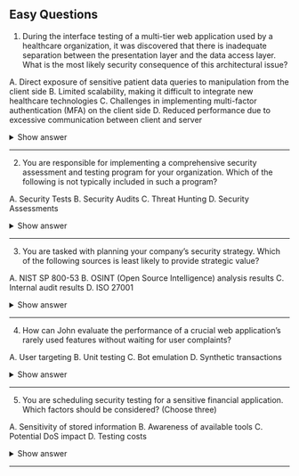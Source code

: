 ## Easy Questions ##

1. During the interface testing of a multi-tier web application used by a healthcare organization, it was discovered that there is inadequate separation between the presentation layer and the data access layer. What is the most likely security consequence of this architectural issue?

A. Direct exposure of sensitive patient data queries to manipulation from the client side
B. Limited scalability, making it difficult to integrate new healthcare technologies
C. Challenges in implementing multi-factor authentication (MFA) on the client side
D. Reduced performance due to excessive communication between client and server

<details> <summary>Show answer</summary>

✅ Correct Answer: A. Direct exposure of sensitive patient data queries to manipulation from the client side

Explanation:
Inadequate separation between the presentation and data access layers can allow attackers to manipulate queries or requests directly from the client side, potentially exposing sensitive healthcare data. This is a critical violation of the principle of layered defense.

❌ Wrong Answers:

D. Reduced performance: A secondary concern, not the key security issue.

B. Limited scalability: A design limitation, but unrelated to data exposure.

C. Challenges in MFA: Not directly affected by layer separation flaws.

</details>

---

2. You are responsible for implementing a comprehensive security assessment and testing program for your organization. Which of the following is not typically included in such a program?

A. Security Tests
B. Security Audits
C. Threat Hunting
D. Security Assessments

<details> <summary>Show answer</summary>

✅ Correct Answer: C. Threat Hunting

Explanation:
Threat hunting is a proactive activity that searches for adversaries within an environment but is not typically part of a formal assessment and testing program, which focuses on verifying and validating security controls.

❌ Wrong Answers:
Security tests, audits, and assessments are all core elements of a structured testing program as defined by NIST and ISO frameworks.

</details>

---

3. You are tasked with planning your company’s security strategy. Which of the following sources is least likely to provide strategic value?

A. NIST SP 800-53
B. OSINT (Open Source Intelligence) analysis results
C. Internal audit results
D. ISO 27001

<details> <summary>Show answer</summary>

✅ Correct Answer: B. OSINT analysis results

Explanation:
OSINT is valuable for understanding external threats, but not ideal for shaping internal strategy. Frameworks and audit results provide a more solid foundation for structured policy design.

</details>

---

4. How can John evaluate the performance of a crucial web application’s rarely used features without waiting for user complaints?

A. User targeting
B. Unit testing
C. Bot emulation
D. Synthetic transactions

<details> <summary>Show answer</summary>

✅ Correct Answer: D. Synthetic transactions

Explanation:
Synthetic transactions mimic real user interactions in a controlled, automated way. They allow continuous monitoring of performance and reliability without depending on actual user activity.

❌ Wrong Answers:

Unit testing: Validates code units, not end-to-end performance.

Bot emulation: Lacks the depth and control of synthetic testing.

User targeting: Focuses on segmentation, not technical assessment.

</details>

---

5. You are scheduling security testing for a sensitive financial application. Which factors should be considered? (Choose three)

A. Sensitivity of stored information
B. Awareness of available tools
C. Potential DoS impact
D. Testing costs

<details> <summary>Show answer</summary>

✅ Correct Answers: A, C, D

Explanation:
These factors determine test frequency, timing, and risk tolerance. Sensitivity and potential DoS impact guide criticality; costs balance resource allocation.

❌ Wrong Answer:
B. Awareness of tools doesn’t directly affect scheduling decisions.

</details>

---

